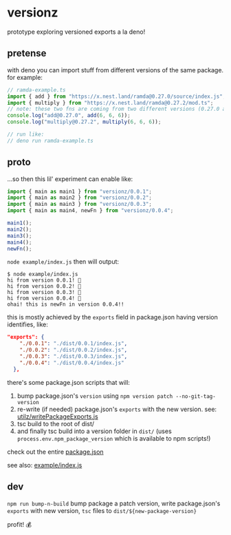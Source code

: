 # versionz

prototype exploring versioned exports a la deno!

## pretense

with deno you can import stuff from different versions of the same package. for example:

```ts
// ramda-example.ts
import { add } from "https://x.nest.land/ramda@0.27.0/source/index.js";
import { multiply } from "https://x.nest.land/ramda@0.27.2/mod.ts";
// note: these two fns are coming from two different versions (0.27.0 and 0.27.2) of the same package (ramda)
console.log("add@0.27.0", add(6, 6, 6));
console.log("multiply@0.27.2", multiply(6, 6, 6));

// run like:
// deno run ramda-example.ts
```

## proto

...so then this lil' experiment can enable like:

```js
import { main as main1 } from "versionz/0.0.1";
import { main as main2 } from "versionz/0.0.2";
import { main as main3 } from "versionz/0.0.3";
import { main as main4, newFn } from "versionz/0.0.4";

main1();
main2();
main3();
main4();
newFn();
```

`node example/index.js` then will output:

```
$ node example/index.js
hi from version 0.0.1! 👋
hi from version 0.0.2! 👋
hi from version 0.0.3! 👋
hi from version 0.0.4! 👋
ohai! this is newFn in version 0.0.4!!
```

this is mostly achieved by the `exports` field in package.json having version identifies, like:

```json
"exports": {
    "./0.0.1": "./dist/0.0.1/index.js",
    "./0.0.2": "./dist/0.0.2/index.js",
    "./0.0.3": "./dist/0.0.3/index.js",
    "./0.0.4": "./dist/0.0.4/index.js"
  },
```

there's some package.json scripts that will:

1. bump package.json's `version` using `npm version patch --no-git-tag-version`
2. re-write (if needed) package.json's `exports` with the new version. see: [utilz/writePackageExports.js](utilz/writePackageExports.js)
3. tsc build to the root of dist/
4. and finally tsc build into a version folder in `dist/` (uses `process.env.npm_package_version` which is available to npm scripts!)

check out the entire [package.json](package.json)

see also: [example/index.js](example/index.js)

## dev

`npm run bump-n-build` bump package a patch version, write package.json's `exports` with new version, `tsc` files to `dist/${new-package-version}`

profit! 💰
